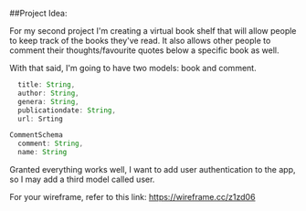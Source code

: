 

##Project Idea:

For my second project I'm creating a virtual book shelf that will allow people to keep track of the books they've read.  It also allows other people  to comment their thoughts/favourite quotes below a specific book as well.

With that said, I'm going to have two models: book and comment.  

```js BookSchema 
  title: String,
  author: String,
  genera: String,
  publicationdate: String,
  url: Srting

CommentSchema 
  comment: String,
  name: String
  ```

Granted everything works well, I want to  add user authentication to the app, so I may add a third model called user. 



For your wireframe, refer to this link: 
https://wireframe.cc/z1zd06

